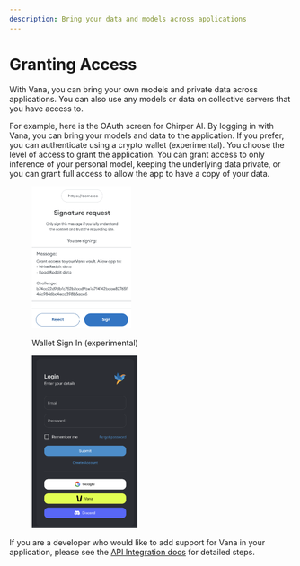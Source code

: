 ```yaml
---
description: Bring your data and models across applications
---
```


# Granting Access

With Vana, you can bring your own models and private data across applications. You can also use any models or data on collective servers that you have access to.

For example, here is the OAuth screen for Chirper AI. By logging in with Vana, you can bring your models and data to the application. If you prefer, you can authenticate using a crypto wallet (experimental). You choose the level of access to grant the application. You can grant access to only inference of your personal model, keeping the underlying data private, or you can grant full access to allow the app to have a copy of your data.

<figure><img src="../.gitbook/assets/1.png" alt="" width="177"><figcaption><p>Wallet Sign In (experimental)</p></figcaption></figure>

<figure><img src="../.gitbook/assets/2.png" alt="" width="188"><figcaption></figcaption></figure>

If you are a developer who would like to add support for Vana in your application, please see the [API Integration docs](https://docs.vana.org/api) for detailed steps.

[\
](https://docs.vana.com/network/on-chain-incentives/model-specific-tokens)
